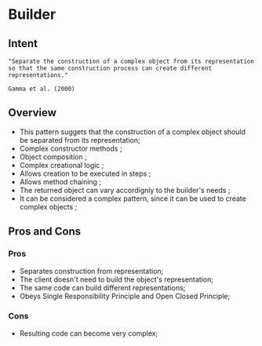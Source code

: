 # Builder

## Intent

    "Separate the construction of a complex object from its representation so that the same construction process can create different representations."

    Gamma et al. (2000)
  
## Overview

- This pattern suggets that the construction of a complex object should be separated from its representation;
- Complex constructor methods ;
- Object composition ; 
- Complex creational logic ;
- Allows creation to be executed in steps ;
- Allows method chaining ;
- The returned object can vary accordignly to the builder's needs ;
- It can be considered a complex pattern, since it can be used to create complex objects ;

## Pros and Cons

### Pros
- Separates construction from representation;
- The client doesn't need to build the object's representation;
- The same code can build different representations;
- Obeys Single Responsibility Principle and Open Closed Principle;

### Cons
- Resulting code can become very complex;